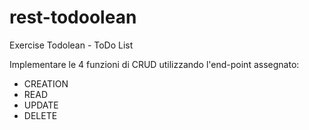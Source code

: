 # rest-todoolean

 Exercise Todolean - ToDo List
 
 Implementare le 4 funzioni di CRUD utilizzando l'end-point assegnato:
 - CREATION
 - READ
 - UPDATE
 - DELETE
